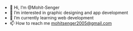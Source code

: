 - 👋 Hi, I’m @Mohit-Senger
- 👀 I’m interested in graphic designing and app development
- 🌱 I’m currently learning web development
- 📫 How to reach me mohitsenger2005@gmail.com

<!---
Mohit-Senger/Mohit-Senger is a ✨ special ✨ repository because its `README.md` (this file) appears on your GitHub profile.
You can click the Preview link to take a look at your changes.
--->
